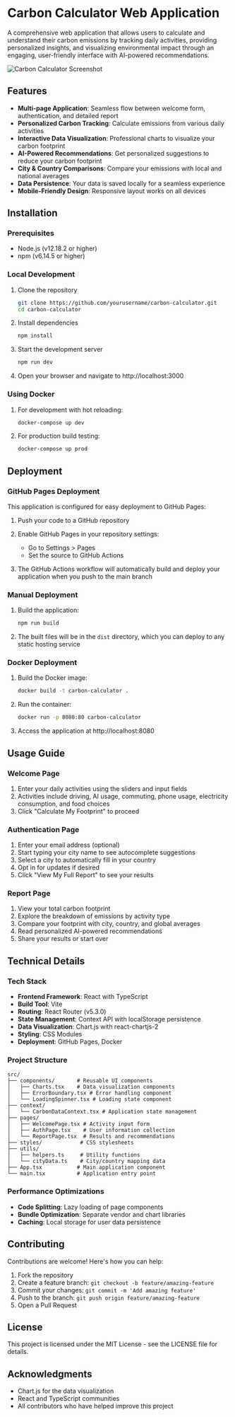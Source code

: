 # Carbon Calculator Web Application

A comprehensive web application that allows users to calculate and understand their carbon emissions by tracking daily activities, providing personalized insights, and visualizing environmental impact through an engaging, user-friendly interface with AI-powered recommendations.

![Carbon Calculator Screenshot](https://via.placeholder.com/800x450.png?text=Carbon+Calculator+Screenshot)

## Features

- **Multi-page Application**: Seamless flow between welcome form, authentication, and detailed report
- **Personalized Carbon Tracking**: Calculate emissions from various daily activities
- **Interactive Data Visualization**: Professional charts to visualize your carbon footprint
- **AI-Powered Recommendations**: Get personalized suggestions to reduce your carbon footprint
- **City & Country Comparisons**: Compare your emissions with local and national averages
- **Data Persistence**: Your data is saved locally for a seamless experience
- **Mobile-Friendly Design**: Responsive layout works on all devices

## Installation

### Prerequisites

- Node.js (v12.18.2 or higher)
- npm (v6.14.5 or higher)

### Local Development

1. Clone the repository
   ```bash
   git clone https://github.com/yourusername/carbon-calculator.git
   cd carbon-calculator
   ```

2. Install dependencies
   ```bash
   npm install
   ```

3. Start the development server
   ```bash
   npm run dev
   ```

4. Open your browser and navigate to http://localhost:3000

### Using Docker

1. For development with hot reloading:
   ```bash
   docker-compose up dev
   ```

2. For production build testing:
   ```bash
   docker-compose up prod
   ```

## Deployment

### GitHub Pages Deployment

This application is configured for easy deployment to GitHub Pages:

1. Push your code to a GitHub repository

2. Enable GitHub Pages in your repository settings:
   - Go to Settings > Pages
   - Set the source to GitHub Actions

3. The GitHub Actions workflow will automatically build and deploy your application when you push to the main branch

### Manual Deployment

1. Build the application:
   ```bash
   npm run build
   ```

2. The built files will be in the `dist` directory, which you can deploy to any static hosting service

### Docker Deployment

1. Build the Docker image:
   ```bash
   docker build -t carbon-calculator .
   ```

2. Run the container:
   ```bash
   docker run -p 8080:80 carbon-calculator
   ```

3. Access the application at http://localhost:8080

## Usage Guide

### Welcome Page

1. Enter your daily activities using the sliders and input fields
2. Activities include driving, AI usage, commuting, phone usage, electricity consumption, and food choices
3. Click "Calculate My Footprint" to proceed

### Authentication Page

1. Enter your email address (optional)
2. Start typing your city name to see autocomplete suggestions
3. Select a city to automatically fill in your country
4. Opt in for updates if desired
5. Click "View My Full Report" to see your results

### Report Page

1. View your total carbon footprint
2. Explore the breakdown of emissions by activity type
3. Compare your footprint with city, country, and global averages
4. Read personalized AI-powered recommendations
5. Share your results or start over

## Technical Details

### Tech Stack

- **Frontend Framework**: React with TypeScript
- **Build Tool**: Vite
- **Routing**: React Router (v5.3.0)
- **State Management**: Context API with localStorage persistence
- **Data Visualization**: Chart.js with react-chartjs-2
- **Styling**: CSS Modules
- **Deployment**: GitHub Pages, Docker

### Project Structure

```
src/
├── components/       # Reusable UI components
│   ├── Charts.tsx    # Data visualization components
│   ├── ErrorBoundary.tsx # Error handling component
│   └── LoadingSpinner.tsx # Loading state component
├── context/
│   └── CarbonDataContext.tsx # Application state management
├── pages/
│   ├── WelcomePage.tsx # Activity input form
│   ├── AuthPage.tsx    # User information collection
│   └── ReportPage.tsx  # Results and recommendations
├── styles/            # CSS stylesheets
├── utils/
│   ├── helpers.ts     # Utility functions
│   └── cityData.ts    # City/country mapping data
├── App.tsx           # Main application component
└── main.tsx          # Application entry point
```

### Performance Optimizations

- **Code Splitting**: Lazy loading of page components
- **Bundle Optimization**: Separate vendor and chart libraries
- **Caching**: Local storage for user data persistence

## Contributing

Contributions are welcome! Here's how you can help:

1. Fork the repository
2. Create a feature branch: `git checkout -b feature/amazing-feature`
3. Commit your changes: `git commit -m 'Add amazing feature'`
4. Push to the branch: `git push origin feature/amazing-feature`
5. Open a Pull Request

## License

This project is licensed under the MIT License - see the LICENSE file for details.

## Acknowledgments

- Chart.js for the data visualization
- React and TypeScript communities
- All contributors who have helped improve this project
